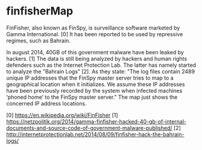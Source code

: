 finfisherMap
============
FinFisher, also known as FinSpy, is surveillance software marketed by Gamma International. [0]
It has been reported to be used by repressive regimes, such as Bahrain.

In august 2014, 40GB of this government malware have been leaked by hackers. [1]
The data is still being analyzed by hackers and human rights defenders such as the Internet Protection Lab.
The latter has namely started to analyze the "Bahrain Logs" [2].
As they state: "The log files contain 2489 unique IP addresses that the FinSpy master server tries to map to a geographical location when it initializes. We assume these IP addresses have been previously recorded by the system when infected machines ‘phoned home’ to the FinSpy master server."
The map just shows the concerned IP address locations.

[0] https://en.wikipedia.org/wiki/FinFisher
[1] https://netzpolitik.org/2014/gamma-finfisher-hacked-40-gb-of-internal-documents-and-source-code-of-government-malware-published/
[2] http://internetprotectionlab.net/2014/08/09/finfisher-hack-the-bahrain-logs/
